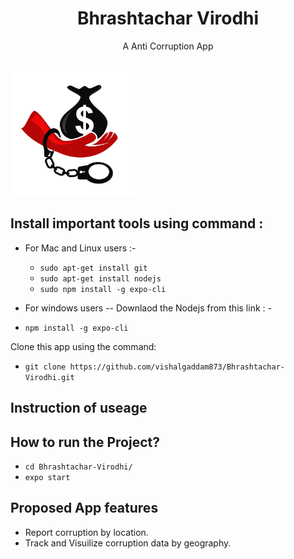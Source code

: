 <h1 align = "center">Bhrashtachar Virodhi</h1>
<p align = "center">A Anti Corruption App</p>
<br>
<Img src="https://raw.githubusercontent.com/vishalgaddam873/Bhrashtachar-Virodhi/master/assets/icon.png" width="200" height="200"/>

## Install important tools using command :
- For Mac and Linux users :-

  * `sudo apt-get install git`
  * `sudo apt-get install nodejs`
  * `sudo npm install -g expo-cli`
 
 - For windows users
  -- Downlaod the Nodejs from this link : - 
  * `npm install -g expo-cli`

Clone this app using the command:
  * `git clone https://github.com/vishalgaddam873/Bhrashtachar-Virodhi.git`

## Instruction of useage

## How to run the Project?

 * `cd Bhrashtachar-Virodhi/`
 * `expo start`

## Proposed App features
- Report corruption by location. 
- Track and Visuilize corruption data by geography.
